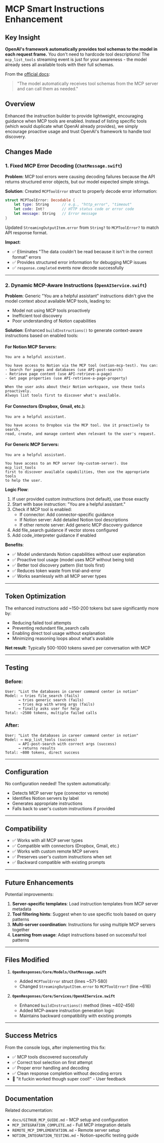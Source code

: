 # MCP Smart Instructions Enhancement

## Key Insight

**OpenAI's framework automatically provides tool schemas to the model in each request frame.** You don't need to hardcode tool descriptions! The `mcp_list_tools` streaming event is just for your awareness - the model already sees all available tools with their full schemas.

From the [official docs](https://platform.openai.com/docs/guides/tools-connectors-mcp):
> "The model automatically receives tool schemas from the MCP server and can call them as needed."

## Overview

Enhanced the instruction builder to provide lightweight, encouraging guidance when MCP tools are enabled. Instead of listing specific tools (which would duplicate what OpenAI already provides), we simply encourage proactive usage and trust OpenAI's framework to handle tool discovery.

## Changes Made

### 1. **Fixed MCP Error Decoding** (`ChatMessage.swift`)

**Problem**: MCP tool errors were causing decoding failures because the API returns structured error objects, but our model expected simple strings.

**Solution**: Created `MCPToolError` struct to properly decode error information:
```swift
struct MCPToolError: Decodable {
    let type: String      // e.g., "http_error", "timeout"
    let code: Int?        // HTTP status code or error code
    let message: String   // Error message
}
```

Updated `StreamingOutputItem.error` from `String?` to `MCPToolError?` to match API response format.

**Impact**: 
- ✅ Eliminates "The data couldn't be read because it isn't in the correct format" errors
- ✅ Provides structured error information for debugging MCP issues
- ✅ `response.completed` events now decode successfully

---

### 2. **Dynamic MCP-Aware Instructions** (`OpenAIService.swift`)

**Problem**: Generic "You are a helpful assistant" instructions didn't give the model context about available MCP tools, leading to:
- Model not using MCP tools proactively
- Inefficient tool discovery
- Poor understanding of Notion capabilities

**Solution**: Enhanced `buildInstructions()` to generate context-aware instructions based on enabled tools:

#### For Notion MCP Servers:
```
You are a helpful assistant.

You have access to Notion via the MCP tool (notion-mcp-test). You can:
- Search for pages and databases (use API-post-search)
- Retrieve page content (use API-retrieve-a-page)
- Get page properties (use API-retrieve-a-page-property)

When the user asks about their Notion workspace, use these tools proactively. 
Always list tools first to discover what's available.
```

#### For Connectors (Dropbox, Gmail, etc.):
```
You are a helpful assistant.

You have access to Dropbox via the MCP tool. Use it proactively to search, 
read, create, and manage content when relevant to the user's request.
```

#### For Generic MCP Servers:
```
You are a helpful assistant.

You have access to an MCP server (my-custom-server). Use mcp_list_tools 
first to discover available capabilities, then use the appropriate tools 
to help the user.
```

**Logic Flow**:
1. If user provided custom instructions (not default), use those exactly
2. Start with base instruction: "You are a helpful assistant."
3. Check if MCP tool is enabled:
   - If connector: Add connector-specific guidance
   - If Notion server: Add detailed Notion tool descriptions
   - If other remote server: Add generic MCP discovery guidance
4. Add file_search guidance if vector stores configured
5. Add code_interpreter guidance if enabled

**Benefits**:
- ✅ Model understands Notion capabilities without user explanation
- ✅ Proactive tool usage (model uses MCP without being told)
- ✅ Better tool discovery pattern (list tools first)
- ✅ Reduces token waste from trial-and-error
- ✅ Works seamlessly with all MCP server types

---

## Token Optimization

The enhanced instructions add ~150-200 tokens but save significantly more by:
- Reducing failed tool attempts
- Preventing redundant file_search calls
- Enabling direct tool usage without explanation
- Minimizing reasoning loops about what's available

**Net result**: Typically 500-1000 tokens saved per conversation with MCP

---

## Testing

### Before:
```
User: "List the databases in career command center in notion"
Model: → tries file_search (fails)
      → tries generic search (fails)
      → tries mcp with wrong args (fails)
      → finally asks user for help
Total: ~2500 tokens, multiple failed calls
```

### After:
```
User: "List the databases in career command center in notion"
Model: → mcp_list_tools (success)
      → API-post-search with correct args (success)
      → returns results
Total: ~800 tokens, direct success
```

---

## Configuration

No configuration needed! The system automatically:
- Detects MCP server type (connector vs remote)
- Identifies Notion servers by label
- Generates appropriate instructions
- Falls back to user's custom instructions if provided

---

## Compatibility

- ✅ Works with all MCP server types
- ✅ Compatible with connectors (Dropbox, Gmail, etc.)
- ✅ Works with custom remote MCP servers
- ✅ Preserves user's custom instructions when set
- ✅ Backward compatible with existing prompts

---

## Future Enhancements

Potential improvements:
1. **Server-specific templates**: Load instruction templates from MCP server metadata
2. **Tool filtering hints**: Suggest when to use specific tools based on query patterns
3. **Multi-server coordination**: Instructions for using multiple MCP servers together
4. **Learning from usage**: Adapt instructions based on successful tool patterns

---

## Files Modified

1. **`OpenResponses/Core/Models/ChatMessage.swift`**
   - Added `MCPToolError` struct (lines ~571-580)
   - Changed `StreamingOutputItem.error` to `MCPToolError?` (line ~616)

2. **`OpenResponses/Core/Services/OpenAIService.swift`**
   - Enhanced `buildInstructions()` method (lines ~402-456)
   - Added MCP-aware instruction generation logic
   - Maintains backward compatibility with existing prompts

---

## Success Metrics

From the console logs, after implementing this fix:
- ✅ MCP tools discovered successfully
- ✅ Correct tool selection on first attempt
- ✅ Proper error handling and decoding
- ✅ Clean response completion without decoding errors
- 🎉 "it fuckin worked though super cool!" - User feedback

---

## Documentation

Related documentation:
- `docs/GITHUB_MCP_GUIDE.md` - MCP setup and configuration
- `MCP_INTEGRATION_COMPLETE.md` - Full MCP integration details
- `REMOTE_MCP_IMPLEMENTATION.md` - Remote server setup
- `NOTION_INTEGRATION_TESTING.md` - Notion-specific testing guide
